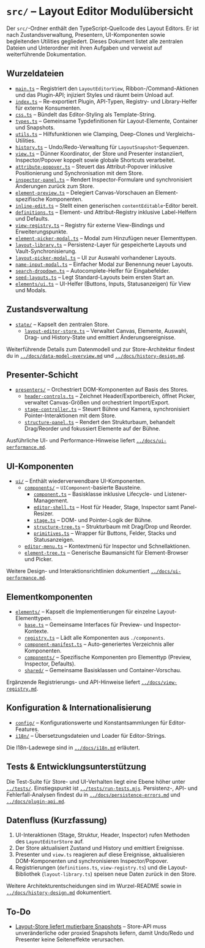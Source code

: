 # `src/` – Layout Editor Modulübersicht

Der `src/`-Ordner enthält den TypeScript-Quellcode des Layout Editors. Er ist nach Zustandsverwaltung, Presentern, UI-Komponenten sowie begleitenden Utilities gegliedert. Dieses Dokument listet alle zentralen Dateien und Unterordner mit ihren Aufgaben und verweist auf weiterführende Dokumentation.

## Wurzeldateien

- [`main.ts`](main.ts) – Registriert den `LayoutEditorView`, Ribbon-/Command-Aktionen und das Plugin-API; injiziert Styles und räumt beim Unload auf.
- [`index.ts`](index.ts) – Re-exportiert Plugin, API-Typen, Registry- und Library-Helfer für externe Konsumenten.
- [`css.ts`](css.ts) – Bündelt das Editor-Styling als Template-String.
- [`types.ts`](types.ts) – Gemeinsame Typdefinitionen für Layout-Elemente, Container und Snapshots.
- [`utils.ts`](utils.ts) – Hilfsfunktionen wie Clamping, Deep-Clones und Vergleichs-Utilities.
- [`history.ts`](history.ts) – Undo/Redo-Verwaltung für `LayoutSnapshot`-Sequenzen.
- [`view.ts`](view.ts) – Dünner Koordinator, der Store und Presenter instanziiert, Inspector/Popover koppelt sowie globale Shortcuts verarbeitet.
- [`attribute-popover.ts`](attribute-popover.ts) – Steuert das Attribut-Popover inklusive Positionierung und Synchronisation mit dem Store.
- [`inspector-panel.ts`](inspector-panel.ts) – Rendert Inspector-Formulare und synchronisiert Änderungen zurück zum Store.
- [`element-preview.ts`](element-preview.ts) – Delegiert Canvas-Vorschauen an Element-spezifische Komponenten.
- [`inline-edit.ts`](inline-edit.ts) – Stellt einen generischen `contentEditable`-Editor bereit.
- [`definitions.ts`](definitions.ts) – Element- und Attribut-Registry inklusive Label-Helfern und Defaults.
- [`view-registry.ts`](view-registry.ts) – Registry für externe View-Bindings und Erweiterungspunkte.
- [`element-picker-modal.ts`](element-picker-modal.ts) – Modal zum Hinzufügen neuer Elementtypen.
- [`layout-library.ts`](layout-library.ts) – Persistenz-Layer für gespeicherte Layouts und Vault-Synchronisierung.
- [`layout-picker-modal.ts`](layout-picker-modal.ts) – UI zur Auswahl vorhandener Layouts.
- [`name-input-modal.ts`](name-input-modal.ts) – Einfacher Modal zur Benennung neuer Layouts.
- [`search-dropdown.ts`](search-dropdown.ts) – Autocomplete-Helfer für Eingabefelder.
- [`seed-layouts.ts`](seed-layouts.ts) – Legt Standard-Layouts beim ersten Start an.
- [`elements/ui.ts`](elements/ui.ts) – UI-Helfer (Buttons, Inputs, Statusanzeigen) für View und Modals.

## Zustandsverwaltung

- [`state/`](state) – Kapselt den zentralen Store.
  - [`layout-editor-store.ts`](state/layout-editor-store.ts) – Verwaltet Canvas, Elemente, Auswahl, Drag- und History-State und emittiert Änderungsereignisse.

Weiterführende Details zum Datenmodell und zur Store-Architektur findest du in [`../docs/data-model-overview.md`](../docs/data-model-overview.md) und [`../docs/history-design.md`](../docs/history-design.md).

## Presenter-Schicht

- [`presenters/`](presenters) – Orchestriert DOM-Komponenten auf Basis des Stores.
  - [`header-controls.ts`](presenters/header-controls.ts) – Zeichnet Header/Exportbereich, öffnet Picker, verwaltet Canvas-Größen und orchestriert Import/Export.
  - [`stage-controller.ts`](presenters/stage-controller.ts) – Steuert Bühne und Kamera, synchronisiert Pointer-Interaktionen mit dem Store.
  - [`structure-panel.ts`](presenters/structure-panel.ts) – Rendert den Strukturbaum, behandelt Drag/Reorder und fokussiert Elemente auf der Bühne.

Ausführliche UI- und Performance-Hinweise liefert [`../docs/ui-performance.md`](../docs/ui-performance.md).

## UI-Komponenten

- [`ui/`](ui) – Enthält wiederverwendbare UI-Komponenten.
  - [`components/`](ui/components) – `UIComponent`-basierte Bausteine.
    - [`component.ts`](ui/components/component.ts) – Basisklasse inklusive Lifecycle- und Listener-Management.
    - [`editor-shell.ts`](ui/components/editor-shell.ts) – Host für Header, Stage, Inspector samt Panel-Resizer.
    - [`stage.ts`](ui/components/stage.ts) – DOM- und Pointer-Logik der Bühne.
    - [`structure-tree.ts`](ui/components/structure-tree.ts) – Strukturbaum mit Drag/Drop und Reorder.
    - [`primitives.ts`](ui/components/primitives.ts) – Wrapper für Buttons, Felder, Stacks und Statusanzeigen.
  - [`editor-menu.ts`](ui/editor-menu.ts) – Kontextmenü für Inspector und Schnellaktionen.
  - [`element-tree.ts`](ui/element-tree.ts) – Generische Baumansicht für Element-Browser und Picker.

Weitere Design- und Interaktionsrichtlinien dokumentiert [`../docs/ui-performance.md`](../docs/ui-performance.md).

## Elementkomponenten

- [`elements/`](elements) – Kapselt die Implementierungen für einzelne Layout-Elementtypen.
  - [`base.ts`](elements/base.ts) – Gemeinsame Interfaces für Preview- und Inspector-Kontexte.
  - [`registry.ts`](elements/registry.ts) – Lädt alle Komponenten aus `./components`.
  - [`component-manifest.ts`](elements/component-manifest.ts) – Auto-generiertes Verzeichnis aller Komponenten.
  - [`components/`](elements/components) – Spezifische Komponenten pro Elementtyp (Preview, Inspector, Defaults).
  - [`shared/`](elements/shared) – Gemeinsame Basisklassen und Container-Vorschau.

Ergänzende Registrierungs- und API-Hinweise liefert [`../docs/view-registry.md`](../docs/view-registry.md).

## Konfiguration & Internationalisierung

- [`config/`](config) – Konfigurationswerte und Konstantsammlungen für Editor-Features.
- [`i18n/`](i18n) – Übersetzungsdateien und Loader für Editor-Strings.

Die I18n-Ladewege sind in [`../docs/i18n.md`](../docs/i18n.md) erläutert.

## Tests & Entwicklungsunterstützung

Die Test-Suite für Store- und UI-Verhalten liegt eine Ebene höher unter [`../tests/`](../tests). Einstiegspunkt ist [`../tests/run-tests.mjs`](../tests/run-tests.mjs). Persistenz-, API- und Fehlerfall-Analysen findest du in [`../docs/persistence-errors.md`](../docs/persistence-errors.md) und [`../docs/plugin-api.md`](../docs/plugin-api.md).

## Datenfluss (Kurzfassung)

1. UI-Interaktionen (Stage, Struktur, Header, Inspector) rufen Methoden des `LayoutEditorStore` auf.
2. Der Store aktualisiert Zustand und History und emittiert Ereignisse.
3. Presenter und `view.ts` reagieren auf diese Ereignisse, aktualisieren DOM-Komponenten und synchronisieren Inspector/Popover.
4. Registrierungen (`definitions.ts`, `view-registry.ts`) und die Layout-Bibliothek (`layout-library.ts`) speisen neue Daten zurück in den Store.

Weitere Architekturentscheidungen sind im Wurzel-README sowie in [`../docs/history-design.md`](../docs/history-design.md) dokumentiert.

## To-Do

- [Layout-Store liefert mutierbare Snapshots](../../todo/layout-store-immutable-snapshots.md) – Store-API muss unveränderliche oder proxied Snapshots liefern, damit Undo/Redo und Presenter keine Seiteneffekte verursachen.
